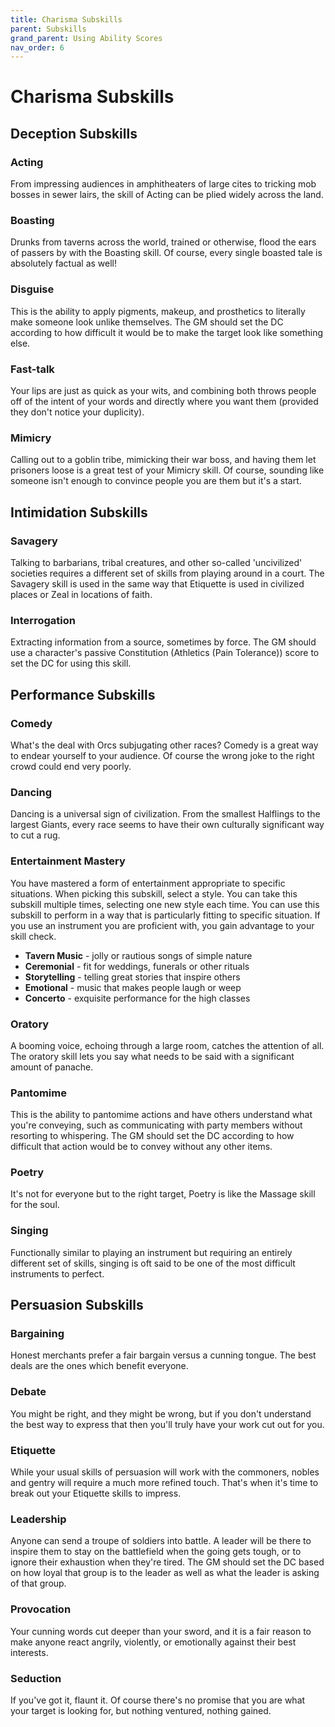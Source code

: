 ```yaml
---
title: Charisma Subskills
parent: Subskills
grand_parent: Using Ability Scores
nav_order: 6
---
```


# Charisma Subskills

## Deception Subskills

### Acting
From impressing audiences in amphitheaters of large cites to tricking mob bosses in sewer lairs, the skill of Acting can be plied widely across the land.

### Boasting
Drunks from taverns across the world, trained or otherwise, flood the ears of passers by with the Boasting skill. Of course, every single boasted tale is absolutely factual as well! 

### Disguise
This is the ability to apply pigments, makeup, and prosthetics to literally make someone look unlike themselves. The GM should set the DC according to how difficult it would be to make the target look like something else.

### Fast-talk
Your lips are just as quick as your wits, and combining both throws people off of the intent of your words and directly where you want them (provided they don't notice your duplicity).

### Mimicry
Calling out to a goblin tribe, mimicking their war boss, and having them let prisoners loose is a great test of your Mimicry skill. Of course, sounding like someone isn't enough to convince people you are them but it's a start.

## Intimidation Subskills

### Savagery
Talking to barbarians, tribal creatures, and other so-called 'uncivilized' societies requires a different set of skills from playing around in a court. The Savagery skill is used in the same way that Etiquette is used in civilized places or Zeal in locations of faith.

### Interrogation
Extracting information from a source, sometimes by force. The GM should use a character's passive Constitution (Athletics (Pain Tolerance)) score to set the DC for using this skill.

## Performance Subskills

### Comedy
What's the deal with Orcs subjugating other races? Comedy is a great way to endear yourself to your audience. Of course the wrong joke to the right crowd could end very poorly. 

### Dancing
Dancing is a universal sign of civilization. From the smallest Halflings to the largest Giants, every race seems to have their own culturally significant way to cut a rug.

### Entertainment Mastery
You have mastered a form of entertainment appropriate to specific situations. When picking this subskill, select a style. You can take this subskill multiple times, selecting one new style each time. You can use this subskill to perform in a way that is particularly fitting to specific situation. If you use an instrument you are proficient with, you gain advantage to your skill check. 

* **Tavern Music** - jolly or rautious songs of simple nature
* **Ceremonial** - fit for weddings, funerals or other rituals
* **Storytelling** - telling great stories that inspire others
* **Emotional** - music that makes people laugh or weep
* **Concerto** - exquisite performance for the high classes

### Oratory
A booming voice, echoing through a large room, catches the attention of all. The oratory skill lets you say what needs to be said with a significant amount of panache.

### Pantomime
This is the ability to pantomime actions and have others understand what you're conveying, such as communicating with party members without resorting to whispering. The GM should set the DC according to how difficult that action would be to convey without any other items.

### Poetry
It's not for everyone but to the right target, Poetry is like the Massage skill for the soul.

### Singing
Functionally similar to playing an instrument but requiring an entirely different set of skills, singing is oft said to be one of the most difficult instruments to perfect.

## Persuasion Subskills

### Bargaining

Honest merchants prefer a fair bargain versus a cunning tongue. The best deals are the ones which benefit everyone. 

### Debate
You might be right, and they might be wrong, but if you don't understand the best way to express that then you'll truly have your work cut out for you.

### Etiquette 
While your usual skills of persuasion will work with the commoners, nobles and gentry will require a much more refined touch. That's when it's time to break out your Etiquette skills to impress.

### Leadership
Anyone can send a troupe of soldiers into battle. A leader will be there to inspire them to stay on the battlefield when the going gets tough, or to ignore their exhaustion when they're tired. The GM should set the DC based on how loyal that group is to the leader as well as what the leader is asking of that group.

### Provocation
Your cunning words cut deeper than your sword, and it is a fair reason to make anyone react angrily, violently, or emotionally against their best interests.

### Seduction
If you've got it, flaunt it. Of course there's no promise that you are what your target is looking for, but nothing ventured, nothing gained.
